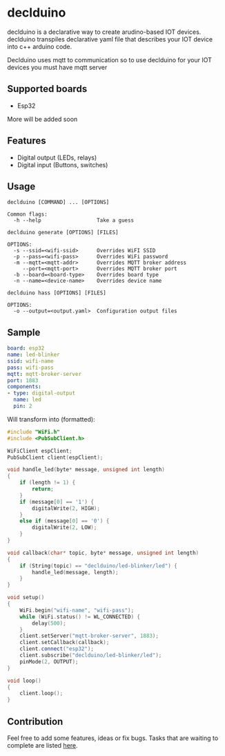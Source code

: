 # declduino
declduino is a declarative way to create arudino-based IOT devices. declduino transpiles declarative yaml file that describes your IOT device into c++ arduino code.

Declduino uses mqtt to communication so to use declduino for your IOT devices you must have mqtt server

## Supported boards
- Esp32  

More will be added soon

## Features

- Digital output (LEDs, relays)
- Digital input (Buttons, switches)

## Usage
```
declduino [COMMAND] ... [OPTIONS]

Common flags:
  -h --help                  Take a guess

declduino generate [OPTIONS] [FILES]

OPTIONS:
  -s --ssid=<wifi-ssid>      Overrides WiFI SSID
  -p --pass=<wifi-pass>      Overrides WiFi password
  -m --mqtt=<mqtt-addr>      Overrides MQTT broker address
     --port=<mqtt-port>      Overrides MQTT broker port
  -b --board=<board-type>    Overrides board type
  -n --name=<device-name>    Overrides device name

declduino hass [OPTIONS] [FILES]

OPTIONS:
  -o --output=<output.yaml>  Configuration output files
```

## Sample
```yaml
board: esp32
name: led-blinker
ssid: wifi-name
pass: wifi-pass
mqtt: mqtt-broker-server
port: 1883
components:
- type: digital-output
  name: led
  pin: 2
```
Will transform into (formatted):
```c++
#include "WiFi.h"
#include <PubSubClient.h>

WiFiClient espClient;
PubSubClient client(espClient);

void handle_led(byte* message, unsigned int length)
{
    if (length != 1) {
        return;
    }
    if (message[0] == '1') {
        digitalWrite(2, HIGH);
    }
    else if (message[0] == '0') {
        digitalWrite(2, LOW);
    }
}

void callback(char* topic, byte* message, unsigned int length)
{
    if (String(topic) == "declduino/led-blinker/led") {
        handle_led(message, length);
    }
}

void setup()
{
    WiFi.begin("wifi-name", "wifi-pass");
    while (WiFi.status() != WL_CONNECTED) {
        delay(500);
    }
    client.setServer("mqtt-broker-server", 1883);
    client.setCallback(callback);
    client.connect("esp32");
    client.subscribe("declduino/led-blinker/led");
    pinMode(2, OUTPUT);
}

void loop()
{
    client.loop();
}
```
## Contribution
Feel free to add some features, ideas or fix bugs. Tasks that are waiting to complete are listed [here](https://github.com/t4ccer/declduino/projects/1).
